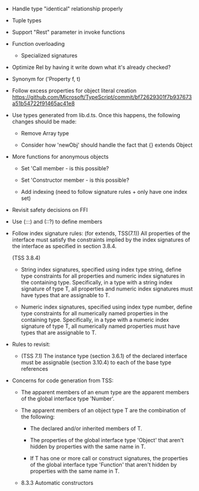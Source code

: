* Handle type "identical" relationship properly

* Tuple types

* Support "Rest" parameter in invoke functions

* Function overloading

  - Specialized signatures

* Optimize Rel by having it write down what it's already checked?

* Synonym for ('Property f, t)

* Follow excess properties for object literal creation
  https://github.com/Microsoft/TypeScript/commit/bf72629301f7b937673a51b54722f91465ac41e8

* Use types generated from lib.d.ts.  Once this happens, the following
  changes should be made:

  - Remove Array type

  - Consider how 'newObj' should handle the fact that {} extends Object

* More functions for anonymous objects

  - Set 'Call member - is this possible?

  - Set 'Constructor member - is this possible?

  - Add indexing (need to follow signature rules + only have one index set)

* Revisit safety decisions on FFI

* Use (:::) and (::?) to define members

* Follow index signature rules:
  (for extends, TSS(7.1)) All properties of the interface must
  satisfy the constraints implied by the index signatures of the
  interface as specified in section 3.8.4.

  (TSS 3.8.4)

  * String index signatures, specified using index type string, define
  type constraints for all properties and numeric index signatures in
  the containing type. Specifically, in a type with a string index
  signature of type T, all properties and numeric index signatures must
  have types that are assignable to T.

  * Numeric index signatures, specified using index type number, define
  type constraints for all numerically named properties in the
  containing type. Specifically, in a type with a numeric index
  signature of type T, all numerically named properties must have types
  that are assignable to T.

* Rules to revisit:

  * (TSS 7.1) The instance type (section 3.6.1) of the declared
  interface must be assignable (section 3.10.4) to each of the base
  type references

* Concerns for code generation from TSS:

  * The apparent members of an enum type are the apparent members of the
  global interface type 'Number'.

  * The apparent members of an object type T are the combination of the
    following:

    * The declared and/or inherited members of T.

    * The properties of the global interface type 'Object' that aren't hidden
      by properties with the same name in T.

    * If T has one or more call or construct signatures, the properties of the
      global interface type 'Function' that aren't hidden by properties with
      the same name in T.

  * 8.3.3 Automatic constructors
